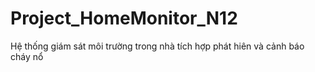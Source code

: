 # Project_HomeMonitor_N12
Hệ thống giám sát môi trường trong nhà tích hợp phát hiên và cảnh báo cháy nổ
